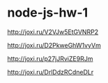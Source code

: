 # node-js-hw-1

<!-- node index.js --action="list"          -->

http://joxi.ru/V2VJw5EtGVNRP2

<!-- node index.js --action="get" --id=5    -->

http://joxi.ru/D2PkweGhW1vyVm

<!-- node index.js --action="add" --name="Mango" --email="mango@gmail.com" --phone="322-22-22" -->

http://joxi.ru/p27jJRviZE9RJm

<!-- node index.js --action="remove" --id=3  -->

http://joxi.ru/DrlDdzRCdneDLr
